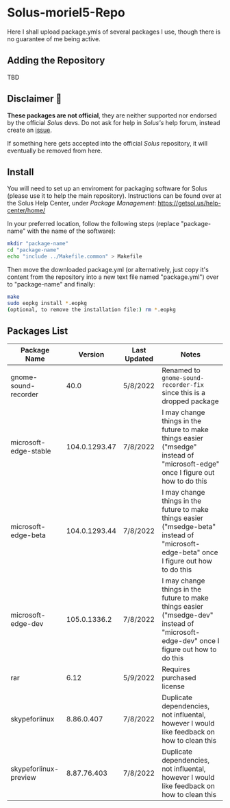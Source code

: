 # Solus-moriel5-Repo
Here I shall upload package.ymls of several packages I use, though there is no guarantee of me being active.

## Adding the Repository

TBD

## Disclaimer :notebook:
 
**These packages are not official**, they are neither supported nor endorsed by the official *Solus* devs. Do not ask for help in *Solus's* help forum, instead create an [issue](https://github.com/moriel5/Solus-moriel5-repo/issues/new).

If something here gets accepted into the official *Solus* repository, it will eventually be removed from here.

## Install

You will need to set up an enviroment for packaging software for Solus (please use it to help the main repository).
Instructions can be found over at the Solus Help Center, under *Package Management*: https://getsol.us/help-center/home/

In your preferred location, follow the following steps (replace "package-name" with the name of the software):
```bash
mkdir "package-name"
cd "package-name"
echo "include ../Makefile.common" > Makefile
```
Then move the downloaded package.yml (or alternatively, just copy it's content from the repository into a new text file named "package.yml") over to "package-name" and finally:
```bash
make
sudo eopkg install *.eopkg
(optional, to remove the installation file:) rm *.eopkg
```

## Packages List

| Package Name | Version | Last Updated | Notes |
|-|-|-|-|
| gnome-sound-recorder | 40.0 | 5/8/2022 | Renamed to `gnome-sound-recorder-fix` since this is a dropped package |
| microsoft-edge-stable | 104.0.1293.47 | 7/8/2022 | I may change things in the future to make things easier ("msedge" instead of "microsoft-edge" once I figure out how to do this|
| microsoft-edge-beta | 104.0.1293.44 | 7/8/2022 | I may change things in the future to make things easier ("msedge-beta" instead of "microsoft-edge-beta" once I figure out how to do this|
| microsoft-edge-dev | 105.0.1336.2 | 7/8/2022 | I may change things in the future to make things easier ("msedge-dev" instead of "microsoft-edge-dev" once I figure out how to do this|
| rar | 6.12 | 5/9/2022 | Requires purchased license |
| skypeforlinux | 8.86.0.407 | 7/8/2022 | Duplicate dependencies, not influental, however I would like feedback on how to clean this|
| skypeforlinux-preview | 8.87.76.403 | 7/8/2022 | Duplicate dependencies, not influental, however I would like feedback on how to clean this|
